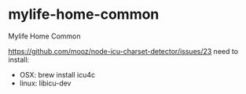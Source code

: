 # mylife-home-common
Mylife Home Common

https://github.com/mooz/node-icu-charset-detector/issues/23
need to install:
 - OSX: brew install icu4c
 - linux: libicu-dev
